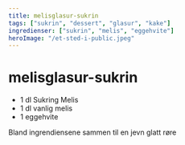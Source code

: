 ```yaml
---
title: melisglasur-sukrin
tags: ["sukrin", "dessert", "glasur", "kake"]
ingredienser: ["sukrin", "melis", "eggehvite"]
heroImage: "/et-sted-i-public.jpeg"
---
```


# melisglasur-sukrin

- 1 dl Sukring Melis
- 1 dl vanlig melis
- 1 eggehvite

Bland ingrendiensene sammen til en jevn glatt røre

